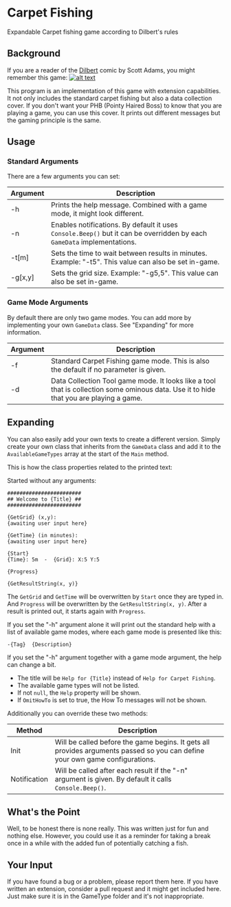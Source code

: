 # Carpet Fishing
Expandable Carpet fishing game according to Dilbert's rules

## Background
If you are a reader of the [Dilbert](http://dilbert.com/) comic by Scott Adams, you might remember this game:
[![alt text](http://assets.amuniversal.com/6c6cc1306cc801301d50001dd8b71c47 "Dilbert by Scott Adams")](http://dilbert.com/strip/2007-09-30)

This program is an implementation of this game with extension capabilities. It not only includes the standard carpet fishing but also a data collection cover.
If you don't want your PHB (Pointy Haired Boss) to know that you are playing a game, you can use this cover. It prints out different messages but the gaming principle is the same.

## Usage

### Standard Arguments
There are a few arguments you can set:

| Argument | Description |
| -------- | ----------- |
| -h       | Prints the help message. Combined with a game mode, it might look different. |
| -n       | Enables notifications. By default it uses `Console.Beep()` but it can be overridden by each `GameData` implementations. |
| -t[m]    | Sets the time to wait between results in minutes. Example: "-t5". This value can also be set in-game. |
| -g[x,y]  | Sets the grid size. Example: "-g5,5". This value can also be set in-game. |

### Game Mode Arguments
By default there are only two game modes. You can add more by implementing your own `GameData` class. See "Expanding" for more information.

| Argument | Description |
| -------- | ----------- |
| -f       | Standard Carpet Fishing game mode. This is also the default if no parameter is given. |
| -d       | Data Collection Tool game mode. It looks like a tool that is collection some ominous data. Use it to hide that you are playing a game. |

## Expanding

You can also easily add your own texts to create a different version.
Simply create your own class that inherits from the `GameData` class and add it to the `AvailableGameTypes` array at the start of the `Main` method.

This is how the class properties related to the printed text:

Started without any arguments:
```
########################
## Welcome to {Title} ##
########################

{GetGrid} (x,y):
{awaiting user input here}

{GetTime} (in minutes):
{awaiting user input here}

{Start}
{Time}: 5m  -  {Grid}: X:5 Y:5

{Progress}

{GetResultString(x, y)}
```
The `GetGrid` and `GetTime` will be overwritten by `Start` once they are typed in. And `Progress` will be overwritten by the `GetResultString(x, y)`.
After a result is printed out, it starts again with `Progress`.

If you set the "-h" argument alone it will print out the standard help with a list of available game modes, where each game mode is presented like this:
```
-{Tag}  {Description}
```

If you set the "-h" argument together with a game mode argument, the help can change a bit.
* The title will be `Help for {Title}` instead of `Help for Carpet Fishing`.
* The available game types will not be listed.
* If not `null`, the `Help` property will be shown.
* If `OmitHowTo` is set to true, the How To messages will not be shown.

Additionally you can override these two methods:

| Method        | Description |
| ------------- | ----------- |
| Init          | Will be called before the game begins. It gets all provides arguments passed so you can define your own game configurations. |
| Notification  | Will be called after each result if the "-n" argument is given. By default it calls `Console.Beep()`. |

## What's the Point
Well, to be honest there is none really. This was written just for fun and nothing else.
However, you could use it as a reminder for taking a break once in a while with the added fun of potentially catching a fish.

## Your Input
If you have found a bug or a problem, please report them here.
If you have written an extension, consider a pull request and it might get included here.
Just make sure it is in the GameType folder and it's not inappropriate.

